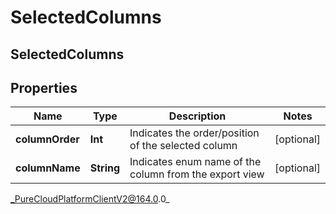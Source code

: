 # SelectedColumns

## SelectedColumns

## Properties

|Name | Type | Description | Notes|
|------------ | ------------- | ------------- | -------------|
| **columnOrder** | **Int** | Indicates the order/position of the selected column | [optional] |
| **columnName** | **String** | Indicates enum name of the column from the export view | [optional] |



_PureCloudPlatformClientV2@164.0.0_
